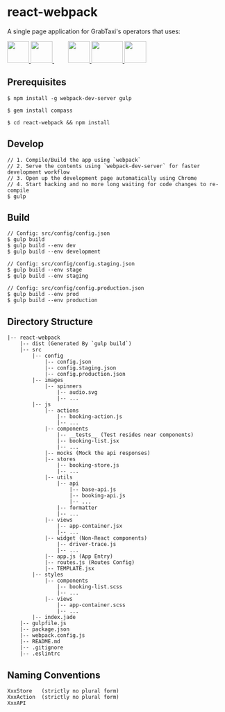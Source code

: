 # react-webpack
A single page application for GrabTaxi's operators that uses:

<div>
    <a href="https://facebook.github.io/react" target="_blank">
        <img src="https://facebook.github.io/react/img/logo.svg" height="50" />
    </a>
    <a href="http://webpack.github.io/" target="_blank" style="margin-right: 32px;">
        <img src="https://pbs.twimg.com/media/B84eLGkIQAApMZ4.png:medium" height="50" />
    </a>
    <a href="http://gulpjs.com/" target="_blank">
        <img src="https://raw.githubusercontent.com/gulpjs/artwork/master/gulp-2x.png" height="50" />
    </a>
    <a href="http://sass-lang.com/" target="_blank">
        <img src="http://www.bennpearson.co.uk/public/img/info/sass.svg" width="72" height="50" />
    </a>
    <a href="http://gulpjs.com/" target="_blank">
        <img src="http://getbootstrap.com/apple-touch-icon.png" height="50" />
    </a>
</div>

## Prerequisites
```
$ npm install -g webpack-dev-server gulp
```
```
$ gem install compass
```
```
$ cd react-webpack && npm install
```

## Develop
```
// 1. Compile/Build the app using `webpack`
// 2. Serve the contents using `webpack-dev-server` for faster development workflow
// 3. Open up the development page automatically using Chrome
// 4. Start hacking and no more long waiting for code changes to re-compile
$ gulp
```

## Build
```
// Config: src/config/config.json
$ gulp build
$ gulp build --env dev
$ gulp build --env development
```

```
// Config: src/config/config.staging.json
$ gulp build --env stage
$ gulp build --env staging
```

```
// Config: src/config/config.production.json
$ gulp build --env prod
$ gulp build --env production
```

## Directory Structure
```
|-- react-webpack
    |-- dist (Generated By `gulp build`)
    |-- src
        |-- config
            |-- config.json 
            |-- config.staging.json
            |-- config.production.json
        |-- images
            |-- spinners
                |-- audio.svg
                |-- ...
        |-- js
            |-- actions
                |-- booking-action.js
                |-- ...
            |-- components
                |-- __tests__ (Test resides near components)
                |-- booking-list.jsx
                |-- ...
            |-- mocks (Mock the api responses)
            |-- stores
                |-- booking-store.js
                |-- ...
            |-- utils
                |-- api
                    |-- base-api.js
                    |-- booking-api.js
                    |-- ...
                |-- formatter
                |-- ...
            |-- views
                |-- app-container.jsx
                |-- ...
            |-- widget (Non-React components)
                |-- driver-trace.js
                |-- ...
            |-- app.js (App Entry)
            |-- routes.js (Routes Config)
            |-- TEMPLATE.jsx
        |-- styles
            |-- components
                |-- booking-list.scss
                |-- ...
            |-- views
                |-- app-container.scss
                |-- ...
        |-- index.jade
    |-- gulpfile.js
    |-- package.json
    |-- webpack.config.js
    |-- README.md
    |-- .gitignore
    |-- .eslintrc
```

## Naming Conventions
```
XxxStore   (strictly no plural form)
XxxAction  (strictly no plural form)
XxxAPI
```
